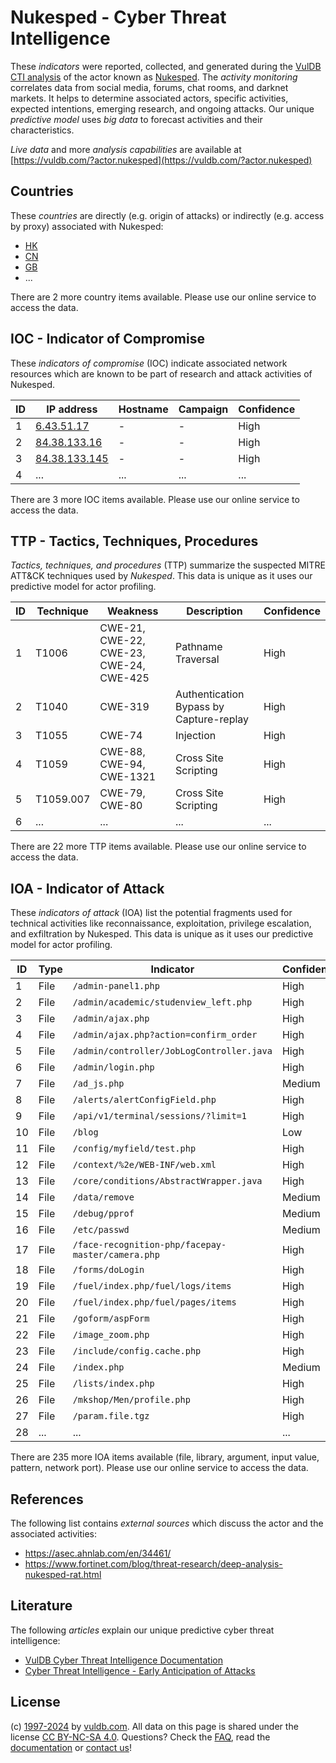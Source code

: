 # Nukesped - Cyber Threat Intelligence

These _indicators_ were reported, collected, and generated during the [VulDB CTI analysis](https://vuldb.com/?kb.cti) of the actor known as [Nukesped](https://vuldb.com/?actor.nukesped). The _activity monitoring_ correlates data from social media, forums, chat rooms, and darknet markets. It helps to determine associated actors, specific activities, expected intentions, emerging research, and ongoing attacks. Our unique _predictive model_ uses _big data_ to forecast activities and their characteristics.

_Live data_ and more _analysis capabilities_ are available at [https://vuldb.com/?actor.nukesped](https://vuldb.com/?actor.nukesped)

## Countries

These _countries_ are directly (e.g. origin of attacks) or indirectly (e.g. access by proxy) associated with Nukesped:

* [HK](https://vuldb.com/?country.hk)
* [CN](https://vuldb.com/?country.cn)
* [GB](https://vuldb.com/?country.gb)
* ...

There are 2 more country items available. Please use our online service to access the data.

## IOC - Indicator of Compromise

These _indicators of compromise_ (IOC) indicate associated network resources which are known to be part of research and attack activities of Nukesped.

ID | IP address | Hostname | Campaign | Confidence
-- | ---------- | -------- | -------- | ----------
1 | [6.43.51.17](https://vuldb.com/?ip.6.43.51.17) | - | - | High
2 | [84.38.133.16](https://vuldb.com/?ip.84.38.133.16) | - | - | High
3 | [84.38.133.145](https://vuldb.com/?ip.84.38.133.145) | - | - | High
4 | ... | ... | ... | ...

There are 3 more IOC items available. Please use our online service to access the data.

## TTP - Tactics, Techniques, Procedures

_Tactics, techniques, and procedures_ (TTP) summarize the suspected MITRE ATT&CK techniques used by _Nukesped_. This data is unique as it uses our predictive model for actor profiling.

ID | Technique | Weakness | Description | Confidence
-- | --------- | -------- | ----------- | ----------
1 | T1006 | CWE-21, CWE-22, CWE-23, CWE-24, CWE-425 | Pathname Traversal | High
2 | T1040 | CWE-319 | Authentication Bypass by Capture-replay | High
3 | T1055 | CWE-74 | Injection | High
4 | T1059 | CWE-88, CWE-94, CWE-1321 | Cross Site Scripting | High
5 | T1059.007 | CWE-79, CWE-80 | Cross Site Scripting | High
6 | ... | ... | ... | ...

There are 22 more TTP items available. Please use our online service to access the data.

## IOA - Indicator of Attack

These _indicators of attack_ (IOA) list the potential fragments used for technical activities like reconnaissance, exploitation, privilege escalation, and exfiltration by Nukesped. This data is unique as it uses our predictive model for actor profiling.

ID | Type | Indicator | Confidence
-- | ---- | --------- | ----------
1 | File | `/admin-panel1.php` | High
2 | File | `/admin/academic/studenview_left.php` | High
3 | File | `/admin/ajax.php` | High
4 | File | `/admin/ajax.php?action=confirm_order` | High
5 | File | `/admin/controller/JobLogController.java` | High
6 | File | `/admin/login.php` | High
7 | File | `/ad_js.php` | Medium
8 | File | `/alerts/alertConfigField.php` | High
9 | File | `/api/v1/terminal/sessions/?limit=1` | High
10 | File | `/blog` | Low
11 | File | `/config/myfield/test.php` | High
12 | File | `/context/%2e/WEB-INF/web.xml` | High
13 | File | `/core/conditions/AbstractWrapper.java` | High
14 | File | `/data/remove` | Medium
15 | File | `/debug/pprof` | Medium
16 | File | `/etc/passwd` | Medium
17 | File | `/face-recognition-php/facepay-master/camera.php` | High
18 | File | `/forms/doLogin` | High
19 | File | `/fuel/index.php/fuel/logs/items` | High
20 | File | `/fuel/index.php/fuel/pages/items` | High
21 | File | `/goform/aspForm` | High
22 | File | `/image_zoom.php` | High
23 | File | `/include/config.cache.php` | High
24 | File | `/index.php` | Medium
25 | File | `/lists/index.php` | High
26 | File | `/mkshop/Men/profile.php` | High
27 | File | `/param.file.tgz` | High
28 | ... | ... | ...

There are 235 more IOA items available (file, library, argument, input value, pattern, network port). Please use our online service to access the data.

## References

The following list contains _external sources_ which discuss the actor and the associated activities:

* https://asec.ahnlab.com/en/34461/
* https://www.fortinet.com/blog/threat-research/deep-analysis-nukesped-rat.html

## Literature

The following _articles_ explain our unique predictive cyber threat intelligence:

* [VulDB Cyber Threat Intelligence Documentation](https://vuldb.com/?kb.cti)
* [Cyber Threat Intelligence - Early Anticipation of Attacks](https://www.scip.ch/en/?labs.20201022)

## License

(c) [1997-2024](https://vuldb.com/?kb.changelog) by [vuldb.com](https://vuldb.com/?kb.about). All data on this page is shared under the license [CC BY-NC-SA 4.0](https://creativecommons.org/licenses/by-nc-sa/4.0/). Questions? Check the [FAQ](https://vuldb.com/?kb.faq), read the [documentation](https://vuldb.com/?kb) or [contact us](https://vuldb.com/?contact)!
